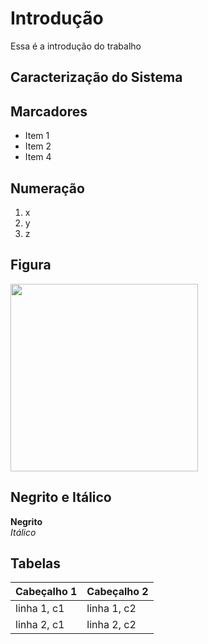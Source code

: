 # Introdução

Essa é a introdução do trabalho

## Caracterização do Sistema

## Marcadores
- Item 1
- Item 2
- Item 4

## Numeração
1. x
2. y
3. z

## Figura
<img src="https://pluspng.com/img-png/github-logo-png-github-logos-and-usage-github-800x665.png" width="300">

## Negrito e Itálico
**Negrito** <br>
*Itálico*

## Tabelas

| Cabeçalho 1 | Cabeçalho 2 | 
| ----------- | ----------- |
| linha 1, c1 | linha 1, c2 |
| linha 2, c1 | linha 2, c2 |
